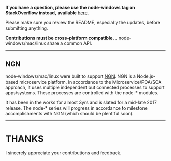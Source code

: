 **If you have a question, please use the node-windows tag on StackOverflow instead, available** [here](http://stackoverflow.com/questions/tagged/node-windows).

Please make sure you review the README, especially the updates, before submitting anything.

**Contributions must be cross-platform compatible...** node-windows/mac/linux share a common API.

---

## NGN

node-windows/mac/linux were built to support [NGN](http://ngn.js.org). NGN is a Node.js-based microservice platform.
In accordance to the Microservice/POA/SOA approach, it uses multiple independent but connected processes to support apps/systems.
These processes are controlled with the node-* modules.

It has been in the works for almost 3yrs and is slated for a mid-late 2017 release. The node-* series
will progress in accordance to milestone accomplishments with NGN (which should be plentiful soon).

---

# THANKS

I sincerely appreciate your contributions and feedback.
